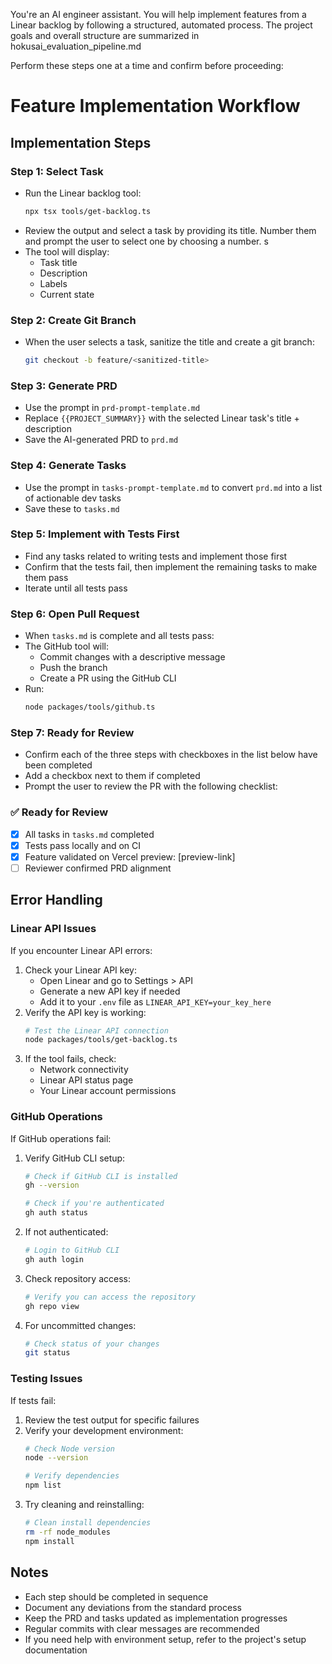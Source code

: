 You're an AI engineer assistant. You will help implement 
features from a Linear backlog by following a structured, automated process. The project goals and overall structure are summarized in hokusai_evaluation_pipeline.md

Perform these steps one at a time and confirm before proceeding:

# Feature Implementation Workflow

## Implementation Steps

### Step 1: Select Task
- Run the Linear backlog tool:
  ```bash
  npx tsx tools/get-backlog.ts
  ```
- Review the output and select a task by providing its title. Number them and prompt the user to select one by choosing a number. s
- The tool will display:
  - Task title
  - Description
  - Labels
  - Current state

### Step 2: Create Git Branch
- When the user selects a task, sanitize the title and create a git branch:
  ```bash
  git checkout -b feature/<sanitized-title>
  ```

### Step 3: Generate PRD
- Use the prompt in `prd-prompt-template.md`
- Replace `{{PROJECT_SUMMARY}}` with the selected Linear task's title + description
- Save the AI-generated PRD to `prd.md`

### Step 4: Generate Tasks
- Use the prompt in `tasks-prompt-template.md` to convert `prd.md` into a list of actionable dev tasks
- Save these to `tasks.md`

### Step 5: Implement with Tests First
- Find any tasks related to writing tests and implement those first
- Confirm that the tests fail, then implement the remaining tasks to make them pass
- Iterate until all tests pass

### Step 6: Open Pull Request
- When `tasks.md` is complete and all tests pass:
- The GitHub tool will:
  - Commit changes with a descriptive message
  - Push the branch
  - Create a PR using the GitHub CLI
- Run:
  ```bash
  node packages/tools/github.ts
  ```

### Step 7: Ready for Review
- Confirm each of the three steps with checkboxes in the list below have been completed
- Add a checkbox next to them if completed
- Prompt the user to review the PR with the following checklist:

### ✅ Ready for Review

- [x] All tasks in `tasks.md` completed
- [x] Tests pass locally and on CI
- [x] Feature validated on Vercel preview: [preview-link]
- [ ] Reviewer confirmed PRD alignment

## Error Handling

### Linear API Issues
If you encounter Linear API errors:
1. Check your Linear API key:
   - Open Linear and go to Settings > API
   - Generate a new API key if needed
   - Add it to your `.env` file as `LINEAR_API_KEY=your_key_here`
2. Verify the API key is working:
   ```bash
   # Test the Linear API connection
   node packages/tools/get-backlog.ts
   ```
3. If the tool fails, check:
   - Network connectivity
   - Linear API status page
   - Your Linear account permissions

### GitHub Operations
If GitHub operations fail:
1. Verify GitHub CLI setup:
   ```bash
   # Check if GitHub CLI is installed
   gh --version
   
   # Check if you're authenticated
   gh auth status
   ```
2. If not authenticated:
   ```bash
   # Login to GitHub CLI
   gh auth login
   ```
3. Check repository access:
   ```bash
   # Verify you can access the repository
   gh repo view
   ```
4. For uncommitted changes:
   ```bash
   # Check status of your changes
   git status
   ```

### Testing Issues
If tests fail:
1. Review the test output for specific failures
2. Verify your development environment:
   ```bash
   # Check Node version
   node --version
   
   # Verify dependencies
   npm list
   ```
3. Try cleaning and reinstalling:
   ```bash
   # Clean install dependencies
   rm -rf node_modules
   npm install
   ```

## Notes
- Each step should be completed in sequence
- Document any deviations from the standard process
- Keep the PRD and tasks updated as implementation progresses
- Regular commits with clear messages are recommended
- If you need help with environment setup, refer to the project's setup documentation